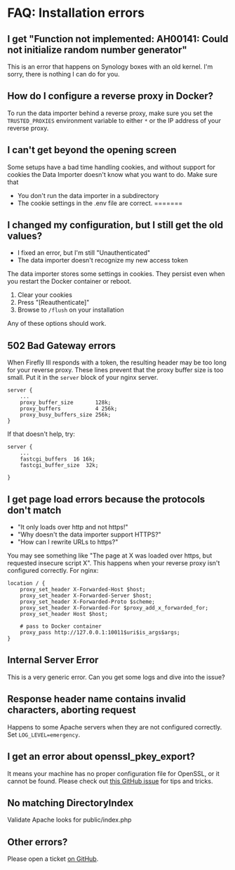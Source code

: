 # FAQ: Installation errors

## I get "Function not implemented: AH00141: Could not initialize random number generator"

This is an error that happens on Synology boxes with an old kernel. I'm sorry, there is nothing I can do for you.

## How do I configure a reverse proxy in Docker?

To run the data importer behind a reverse proxy, make sure you set the `TRUSTED_PROXIES` environment variable to either `*` or the IP address of your reverse proxy.

## I can't get beyond the opening screen

Some setups have a bad time handling cookies, and without support for cookies the Data Importer doesn't know what you want to do. Make sure that

- You don't run the data importer in a subdirectory
- The cookie settings in the .env file are correct.
=======

## I changed my configuration, but I still get the old values?

- I fixed an error, but I'm still "Unauthenticated"
- The data importer doesn't recognize my new access token

The data importer stores some settings in cookies. They persist even when you restart the Docker container or reboot.

1. Clear your cookies
2. Press "\[Reauthenticate\]"
3. Browse to `/flush` on your installation

Any of these options should work.

## 502 Bad Gateway errors

When Firefly III responds with a token, the resulting header may be too long for your reverse proxy.
These lines prevent that the proxy buffer size is too small. Put it in the `server` block of your nginx server.

```
server {
    ...
    proxy_buffer_size       128k;
    proxy_buffers           4 256k;
    proxy_busy_buffers_size 256k;
}
```

If that doesn't help, try:

```
server {
    ...
    fastcgi_buffers  16 16k;
    fastcgi_buffer_size  32k;
    
}
```

## I get page load errors because the protocols don't match

* "It only loads over http and not https!"
* "Why doesn't the data importer support HTTPS?"
* "How can I rewrite URLs to https?"

You may see something like "The page at X was loaded over https, but requested insecure script X". This happens when your reverse proxy isn't configured correctly. For nginx:

```
location / {
	proxy_set_header X-Forwarded-Host $host;
	proxy_set_header X-Forwarded-Server $host;
	proxy_set_header X-Forwarded-Proto $scheme;
	proxy_set_header X-Forwarded-For $proxy_add_x_forwarded_for;
	proxy_set_header Host $host;

	# pass to Docker container
	proxy_pass http://127.0.0.1:10011$uri$is_args$args;
}
```

## Internal Server Error

This is a very generic error. Can you get some logs and dive into the issue?

## Response header name contains invalid characters, aborting request

Happens to some Apache servers when they are not configured correctly. Set `LOG_LEVEL=emergency`.

## I get an error about openssl\_pkey\_export?

It means your machine has no proper configuration file for OpenSSL, or it cannot be found. Please check out [this GitHub issue](https://github.com/firefly-iii/firefly-iii/issues/1384) for tips and tricks.

## No matching DirectoryIndex

Validate Apache looks for public/index.php

## Other errors?

Please open a ticket [on GitHub](https://github.com/firefly-iii/firefly-iii/).
